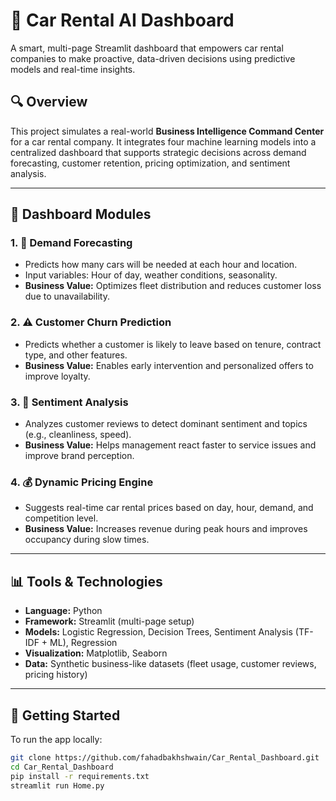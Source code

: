 # 🚗 Car Rental AI Dashboard

A smart, multi-page Streamlit dashboard that empowers car rental companies to make proactive, data-driven decisions using predictive models and real-time insights.

## 🔍 Overview

This project simulates a real-world **Business Intelligence Command Center** for a car rental company. It integrates four machine learning models into a centralized dashboard that supports strategic decisions across demand forecasting, customer retention, pricing optimization, and sentiment analysis.

---

## 🧠 Dashboard Modules

### 1. 🔮 Demand Forecasting
- Predicts how many cars will be needed at each hour and location.
- Input variables: Hour of day, weather conditions, seasonality.
- **Business Value:** Optimizes fleet distribution and reduces customer loss due to unavailability.

### 2. ⚠️ Customer Churn Prediction
- Predicts whether a customer is likely to leave based on tenure, contract type, and other features.
- **Business Value:** Enables early intervention and personalized offers to improve loyalty.

### 3. 💬 Sentiment Analysis
- Analyzes customer reviews to detect dominant sentiment and topics (e.g., cleanliness, speed).
- **Business Value:** Helps management react faster to service issues and improve brand perception.

### 4. 💰 Dynamic Pricing Engine
- Suggests real-time car rental prices based on day, hour, demand, and competition level.
- **Business Value:** Increases revenue during peak hours and improves occupancy during slow times.

---

## 📊 Tools & Technologies

- **Language:** Python
- **Framework:** Streamlit (multi-page setup)
- **Models:** Logistic Regression, Decision Trees, Sentiment Analysis (TF-IDF + ML), Regression
- **Visualization:** Matplotlib, Seaborn
- **Data:** Synthetic business-like datasets (fleet usage, customer reviews, pricing history)

---

## 🏁 Getting Started

To run the app locally:

```bash
git clone https://github.com/fahadbakhshwain/Car_Rental_Dashboard.git
cd Car_Rental_Dashboard
pip install -r requirements.txt
streamlit run Home.py
